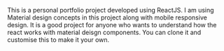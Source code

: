 This is a personal portfolio project developed using ReactJS. I am using Material design concepts in this project along with mobile responsive design. It is a good project for anyone who wants to understand how the react works with material deisgn components. You can clone it and customise this to make it your own.
